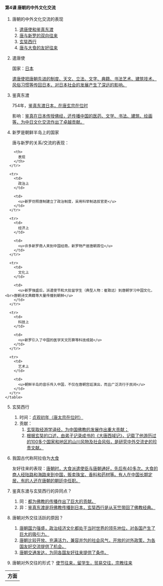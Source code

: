 #### 第4课 唐朝的中外文化交流

1. 唐朝的中外文化交流的表现
   1.   <u>遣唐使和鉴真东渡</u>
   2.   <u>唐与新罗的双向往来</u>
   3.   <u>玄奘西行</u>
   4.   <u>唐与大食的友好往来</u>

2. 遣唐使

    国家：<u>日本</u>

    <u>遣唐使把唐朝先进的制度、天文、立法、文字、典籍、书法艺术、建筑技术、风俗习惯等传回日本，对日本社会的发展产生了深远的影响。</u>

3. 鉴真东渡

    754年，<u>鉴真东渡日本，在唐玄宗在位时</u>

    影响：<u>鉴真在日本传授佛经，还传播中国的医药、文学、书法、建筑、绘画等，为中日文化交流作出了卓越贡献。</u>

4. 新罗是朝鲜半岛上的国家

    唐与新罗的关系/交流的表现：
<table spaces-before="4">
      <tr>
        <th>
          方面
        </th>
        
        <th>
          表现
        </th>
      </tr>
      
      <tr>
        <td>
          政治上
        </td>
        
        <td>
          <u>新罗仿照唐制建立了政治制度，采用科举制选拔官吏</u>
        </td>
      </tr>
      
      <tr>
        <td>
          经济上
        </td>
        
        <td>
          <u>许多新罗商人来到中国经商，新罗物产居唐朝首位</u>
        </td>
      </tr>
      
      <tr>
        <td>
          文化上
        </td>
        
        <td>
          <u>新罗强盛后，派遣使节和大批留学生（典型人物：崔致远）到唐朝学习中国文化，<br>唐朝诗文典籍等大量传播到朝鲜</u>
        </td>
      </tr>
      
      <tr>
        <td>
          科技上
        </td>
        
        <td>
          <u>新罗引入了中国的医学天文历算等科技成就</u>
        </td>
      </tr>
      
      <tr>
        <td>
          艺术上
        </td>
        
        <td>
          <u>朝鲜半岛的音乐传入中国，不仅在唐朝宫廷演出，而且广泛流行于民间</u>
        </td>
      </tr>
    </table>

5. 玄奘西行

    1. 时间：<u>贞观初年（唐太宗在位时）</u>
    2. 贡献：
        1. <u>玄奘取经游学译经，为中国佛教的发展作出重大贡献；</u>
        2. <u>根据玄奘的口述，由弟子记录成书的《大唐西域记》，记载了他游历过的100多个国家和地区的山川风物及社会风俗，是研究中外交流史的珍贵文献。</u>

6. 我国古代称阿拉伯为<u>大食</u>

    友好往来的表现：<u>唐朝时，大食派遣使臣与唐朝通好，先后有40多次。大食的商人经陆路和海路来到中国，贩卖珠宝、香料和药材等。有人在中国长期定居，有的人还在唐朝的朝廷中任职。</u>

7. 鉴真东渡与玄奘西行的异同点？
    1. 同：<u>都为佛教的传播作出了巨大的贡献。</u>
    2. 异：<u>鉴真东渡是将佛教传播到日本，玄奘西行是从天竺带回了佛教经典。</u>

10. 唐朝对外交往活跃的原因？
    1. <u>唐朝国力强盛，政治经济文化都处于当时世界的领先地位，对各国产生了巨大的吸引力。</u>
    2. <u>唐朝比较开放、充满活力，兼容并包的社会风气，开放的对外政策，为各国友好交流提供了机会。</u>
    3. <u>唐朝交通发达，为同各国友好往来提供了条件。</u>

14. 唐朝对外交往的形式？ <u>使节往来，留学生，贸易交往，宗教往来</u>